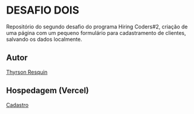 # DESAFIO DOIS
Repositório do segundo desafio do programa Hiring Coders#2, criação de uma página
 com um pequeno formulário para cadastramento de clientes, salvando os dados localmente.

## Autor
[Thyrson Resquin](https://www.linkedin.com/in/thyrson-resquin/)

## Hospedagem (Vercel)
[Cadastro](https://desafiodois-gama.vercel.app/)

